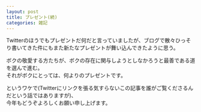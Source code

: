 ```yaml
---
layout: post
title: プレゼント(続)
categories: 雑記
---
```


Twitterのほうでもプレゼントだ何だと言っていましたが、ブログで散々ひっそり書いてきた件にもまた新たなプレゼントが舞い込んできたように思う。

ボクの敬愛する方たちが、ボクの存在に関与しようとしなかろうと最善である道を選んで進む。  
それがボクにとっては、何よりのプレゼントです。

というワケで(Twitterにリンクを張る気すらないこの記事を誰がご覧くださるんだという話ではありますが)、  
今年もどうぞよろしくお願い申し上げます。
